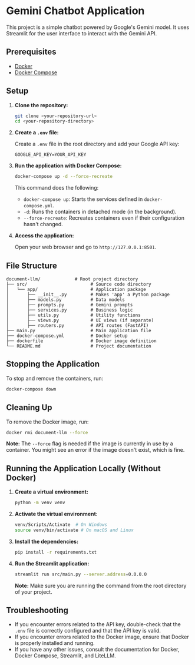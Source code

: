 # Gemini Chatbot Application

This project is a simple chatbot powered by Google's Gemini model. It uses Streamlit for the user interface to interact with the Gemini API.

## Prerequisites

-   [Docker](https://www.docker.com/)
-   [Docker Compose](https://www.docker.com/)

## Setup

1.  **Clone the repository:**

    ```bash
    git clone <your-repository-url>
    cd <your-repository-directory>
    ```

2.  **Create a `.env` file:**

    Create a `.env` file in the root directory and add your Google API key:

    ```
    GOOGLE_API_KEY=YOUR_API_KEY
    ```

3.  **Run the application with Docker Compose:**

    ```bash
    docker-compose up -d --force-recreate
    ```

    This command does the following:

    -   `docker-compose up`: Starts the services defined in `docker-compose.yml`.
    -   `-d`: Runs the containers in detached mode (in the background).
    -   `--force-recreate`: Recreates containers even if their configuration hasn't changed.

4.  **Access the application:**

    Open your web browser and go to `http://127.0.0.1:8501`.

## File Structure

```
document-llm/             # Root project directory
├── src/                        # Source code directory
│   └── app/                    # Application package
│       ├── __init__.py         # Makes 'app' a Python package
│       ├── models.py           # Data models
│       ├── prompts.py          # Gemini prompts
│       ├── services.py         # Business logic
│       ├── utils.py            # Utility functions
│       ├── views.py            # UI views (if separate)
│       ├── routers.py          # API routes (FastAPI)
├── main.py                     # Main application file
├── docker-compose.yml          # Docker setup
├── dockerfile                  # Docker image definition
└── README.md                   # Project documentation
```

## Stopping the Application

To stop and remove the containers, run:

```bash
docker-compose down
```

## Cleaning Up

To remove the Docker image, run:

```bash
docker rmi document-llm --force
```

**Note:** The `--force` flag is needed if the image is currently in use by a container.  You might see an error if the image doesn't exist, which is fine.

## Running the Application Locally (Without Docker)

1.  **Create a virtual environment:**

    ```bash
    python -m venv venv
    ```

2.  **Activate the virtual environment:**

    ```bash
    venv/Scripts/Activate  # On Windows
    source venv/bin/activate # On macOS and Linux
    ```

3.  **Install the dependencies:**

    ```bash
    pip install -r requirements.txt
    ```

4.  **Run the Streamlit application:**

    ```bash
    streamlit run src/main.py --server.address=0.0.0.0
    ```

    **Note:**  Make sure you are running the command from the root directory of your project.

## Troubleshooting

-   If you encounter errors related to the API key, double-check that the `.env` file is correctly configured and that the API key is valid.
-   If you encounter errors related to the Docker image, ensure that Docker is properly installed and running.
-   If you have any other issues, consult the documentation for Docker, Docker Compose, Streamlit, and LiteLLM.
